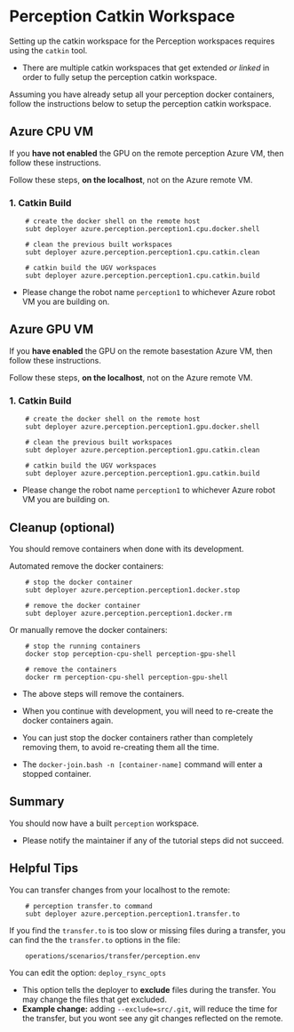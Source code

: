 # Perception Catkin Workspace

Setting up the catkin workspace for the Perception workspaces requires using the `catkin` tool.

- There are multiple catkin workspaces that get extended *or linked* in order to fully setup the perception catkin workspace.

Assuming you have already setup all your perception docker containers, follow the instructions below to setup the perception catkin workspace.

## Azure CPU VM

If you **have not enabled** the GPU on the remote perception Azure VM, then follow these instructions.

Follow these steps, **on the localhost**, not on the Azure remote VM.

### 1. Catkin Build

        # create the docker shell on the remote host
        subt deployer azure.perception.perception1.cpu.docker.shell

        # clean the previous built workspaces
        subt deployer azure.perception.perception1.cpu.catkin.clean

        # catkin build the UGV workspaces
        subt deployer azure.perception.perception1.cpu.catkin.build

- Please change the robot name `perception1` to whichever Azure robot VM you are building on.

## Azure GPU VM

If you **have enabled** the GPU on the remote basestation Azure VM, then follow these instructions.

Follow these steps, **on the localhost**, not on the Azure remote VM.

### 1. Catkin Build

        # create the docker shell on the remote host
        subt deployer azure.perception.perception1.gpu.docker.shell

        # clean the previous built workspaces
        subt deployer azure.perception.perception1.gpu.catkin.clean

        # catkin build the UGV workspaces
        subt deployer azure.perception.perception1.gpu.catkin.build

- Please change the robot name `perception1` to whichever Azure robot VM you are building on.

## Cleanup (optional)

You should remove containers when done with its development.

Automated remove the docker containers:

        # stop the docker container
        subt deployer azure.perception.perception1.docker.stop

        # remove the docker container
        subt deployer azure.perception.perception1.docker.rm

Or manually remove the docker containers:

        # stop the running containers
        docker stop perception-cpu-shell perception-gpu-shell

        # remove the containers
        docker rm perception-cpu-shell perception-gpu-shell

- The above steps will remove the containers.

- When you continue with development, you will need to re-create the docker containers again.

- You can just stop the docker containers rather than completely removing them, to avoid re-creating them all the time.

- The `docker-join.bash -n [container-name]` command will enter a stopped container.

## Summary

You should now have a built `perception` workspace.

- Please notify the maintainer if any of the tutorial steps did not succeed.

## Helpful Tips

You can transfer changes from your localhost to the remote:

        # perception transfer.to command
        subt deployer azure.perception.perception1.transfer.to

If you find the `transfer.to` is too slow or missing files during a transfer, you can find the the `transfer.to` options in the file:

        operations/scenarios/transfer/perception.env

You can edit the option: `deploy_rsync_opts`

- This option tells the deployer to **exclude** files during the transfer. You may change the files that get excluded.
- **Example change:** adding `--exclude=src/.git`, will reduce the time for the transfer, but you wont see any git changes reflected on the remote.
